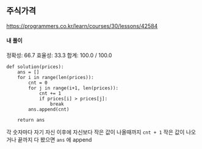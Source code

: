 ## 주식가격
https://programmers.co.kr/learn/courses/30/lessons/42584

#### 내 풀이
정확성: 66.7
효율성: 33.3
합계: 100.0 / 100.0
```
def solution(prices):
    ans = []
    for i in range(len(prices)):
        cnt = 0
        for j in range(i+1, len(prices)):
            cnt += 1
            if prices[i] > prices[j]:
                break
        ans.append(cnt)
    
    return ans
```
각 숫자마다 자기 자신 이후에 자신보다 작은 값이 나올때까지 `cnt + 1`
작은 값이 나오거나 끝까지 다 봤으면 `ans` 에 append